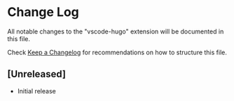 # Change Log
All notable changes to the "vscode-hugo" extension will be documented in this file.

Check [Keep a Changelog](https://keepachangelog.com/) for recommendations on how to structure this file.

## [Unreleased]
- Initial release